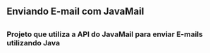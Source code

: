 
<H2>Enviando E-mail com JavaMail<h2>
  <h3>Projeto que utiliza a API do JavaMail para enviar E-mails utilizando Java</h3>
